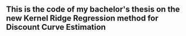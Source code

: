 ## This is the code of my bachelor's thesis on the new Kernel Ridge Regression method for Discount Curve Estimation
